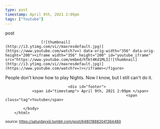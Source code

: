 ```yaml
---
type: post
timestamp: April 9th, 2021 2:09pm
tags: ["Youtube"]
---
```

post

                    [![thumbnail](http://i3.ytimg.com/vi/ /maxresdefault.jpg)](https://www.youtube.com/watch?v= ) data-orig-width="356" data-orig-height="200"><iframe width="356" height="200" id="youtube_iframe" src="https://www.youtube.com/embed/hTkt4Kd1MLI[![thumbnail](http://i3.ytimg.com/vi/ /maxresdefault.jpg)](https://www.youtube.com/watch?v= )></iframe></figure>
People don't know how to play Nights.  Now I know, but I still can't do it.

                
                
                
                
                
                
                                <div id="footer">
                <span id="timestamp"> April 9th, 2021 2:09pm </span>
                                                          <span class="tag">Youtube</span>
                                                    
            </body>
        </html>

        
<small>source: https://saturdayxiii.tumblr.com/post/648018882041364480</small>